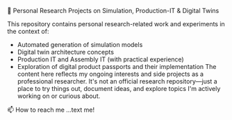 👋 Personal Research Projects on Simulation, Production-IT & Digital Twins

This repository contains personal research-related work and experiments in the context of:
- Automated generation of simulation models
- Digital twin architecture concepts
- Production IT and Assembly IT (with practical experience)
- Exploration of digital product passports and their implementation
The content here reflects my ongoing interests and side projects as a professional researcher. It's not an official research repository—just a place to try things out, document ideas, and explore topics I'm actively working on or curious about.

📫 How to reach me ...text me!

<!---
OnneM156/OnneM156 is a ✨ special ✨ repository because its `README.md` (this file) appears on your GitHub profile.
You can click the Preview link to take a look at your changes.
--->
